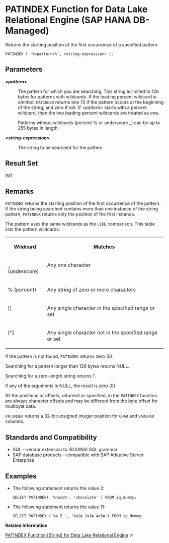 <!-- loio073fd346f10a409b98efefed3192ff77 -->

# PATINDEX Function for Data Lake Relational Engine \(SAP HANA DB-Managed\)

Returns the starting position of the first occurrence of a specified pattern.



```
PATINDEX ( '%<pattern>%', <string-expression> );
```



<a name="loio073fd346f10a409b98efefed3192ff77__section_vnz_vln_vrb"/>

## Parameters


<dl>
<dt><b>

*<pattern\>*

</b></dt>
<dd>

The pattern for which you are searching. This string is limited to 126 bytes for patterns with wildcards. If the leading percent wildcard is omitted, `PATINDEX` returns one \(1\) if the pattern occurs at the beginning of the string, and zero if not. If *<pattern\>* starts with a percent wildcard, then the two leading percent wildcards are treated as one.

Patterns without wildcards \(percent % or underscore \_\) can be up to 255 bytes in length.



</dd><dt><b>

*<string-expression\>*

</b></dt>
<dd>

The string to be searched for the pattern.



</dd>
</dl>



<a name="loio073fd346f10a409b98efefed3192ff77__section_vqs_wln_vrb"/>

## Result Set

INT



<a name="loio073fd346f10a409b98efefed3192ff77__section_y4c_xln_vrb"/>

## Remarks

`PATINDEX` returns the starting position of the first occurrence of the pattern. If the string being searched contains more than one instance of the string pattern, `PATINDEX` returns only the position of the first instance.

The pattern uses the same wildcards as the `LIKE` comparison. This table lists the pattern wildcards:


<table>
<tr>
<th valign="top">

Wildcard

</th>
<th valign="top">

Matches

</th>
</tr>
<tr>
<td valign="top">

\_ \(underscore\)

</td>
<td valign="top">

Any one character

</td>
</tr>
<tr>
<td valign="top">

% \(percent\)

</td>
<td valign="top">

Any string of zero or more characters

</td>
</tr>
<tr>
<td valign="top">

\[\]

</td>
<td valign="top">

Any single character in the specified range or set

</td>
</tr>
<tr>
<td valign="top">

\[^\]

</td>
<td valign="top">

Any single character not in the specified range or set

</td>
</tr>
</table>

If the pattern is not found, `PATINDEX` returns zero \(0\).

Searching for a pattern longer than 126 bytes returns NULL.

Searching for a zero-length string returns 1.

If any of the arguments is NULL, the result is zero \(0\).

All the positions or offsets, returned or specified, in the `PATINDEX` function are always character offsets and may be different from the byte offset for multibyte data.

`PATINDEX` returns a 32-bit unsigned integer position for `CHAR` and `VARCHAR` columns.



<a name="loio073fd346f10a409b98efefed3192ff77__section_wxn_yln_vrb"/>

## Standards and Compatibility

-   SQL – vendor extension to ISO/ANSI SQL grammar
-   SAP database products – compatible with SAP Adaptive Server Enterprise



<a name="loio073fd346f10a409b98efefed3192ff77__section_xhx_yln_vrb"/>

## Examples

-   The following statement returns the value 2:

    ```
    SELECT PATINDEX( '%hoco%', 'chocolate' ) FROM iq_dummy;
    ```

-   The following statement returns the value 11:

    ```
    SELECT PATINDEX ('%4_5_', '0a1A 2a3A 4a5A') FROM iq_dummy;
    ```


**Related Information**  


[PATINDEX Function \[String\] for Data Lake Relational Engine](https://help.sap.com/viewer/19b3964099384f178ad08f2d348232a9/2024_1_QRC/en-US/a56c8f8684f210158653d0c858b0e559.html "Returns the starting position of the first occurrence of a specified pattern.") :arrow_upper_right:

